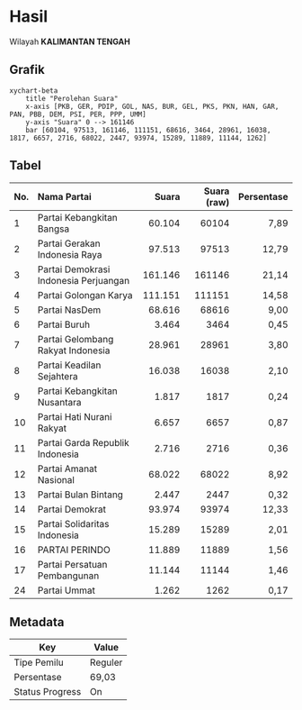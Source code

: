 # Hasil

Wilayah **KALIMANTAN TENGAH**

## Grafik

```mermaid
xychart-beta
    title "Perolehan Suara"
    x-axis [PKB, GER, PDIP, GOL, NAS, BUR, GEL, PKS, PKN, HAN, GAR, PAN, PBB, DEM, PSI, PER, PPP, UMM]
    y-axis "Suara" 0 --> 161146
    bar [60104, 97513, 161146, 111151, 68616, 3464, 28961, 16038, 1817, 6657, 2716, 68022, 2447, 93974, 15289, 11889, 11144, 1262]
```

## Tabel

| No. | Nama Partai                           | Suara   | Suara (raw) | Persentase |
|:--- |:------------------------------------- | -------:| -----------:| ----------:|
| 1   | Partai Kebangkitan Bangsa             | 60.104  | 60104       | 7,89       |
| 2   | Partai Gerakan Indonesia Raya         | 97.513  | 97513       | 12,79      |
| 3   | Partai Demokrasi Indonesia Perjuangan | 161.146 | 161146      | 21,14      |
| 4   | Partai Golongan Karya                 | 111.151 | 111151      | 14,58      |
| 5   | Partai NasDem                         | 68.616  | 68616       | 9,00       |
| 6   | Partai Buruh                          | 3.464   | 3464        | 0,45       |
| 7   | Partai Gelombang Rakyat Indonesia     | 28.961  | 28961       | 3,80       |
| 8   | Partai Keadilan Sejahtera             | 16.038  | 16038       | 2,10       |
| 9   | Partai Kebangkitan Nusantara          | 1.817   | 1817        | 0,24       |
| 10  | Partai Hati Nurani Rakyat             | 6.657   | 6657        | 0,87       |
| 11  | Partai Garda Republik Indonesia       | 2.716   | 2716        | 0,36       |
| 12  | Partai Amanat Nasional                | 68.022  | 68022       | 8,92       |
| 13  | Partai Bulan Bintang                  | 2.447   | 2447        | 0,32       |
| 14  | Partai Demokrat                       | 93.974  | 93974       | 12,33      |
| 15  | Partai Solidaritas Indonesia          | 15.289  | 15289       | 2,01       |
| 16  | PARTAI PERINDO                        | 11.889  | 11889       | 1,56       |
| 17  | Partai Persatuan Pembangunan          | 11.144  | 11144       | 1,46       |
| 24  | Partai Ummat                          | 1.262   | 1262        | 0,17       |


## Metadata

| Key             | Value   |
| --------------- | ------- |
| Tipe Pemilu     | Reguler |
| Persentase      | 69,03   |
| Status Progress | On      |



